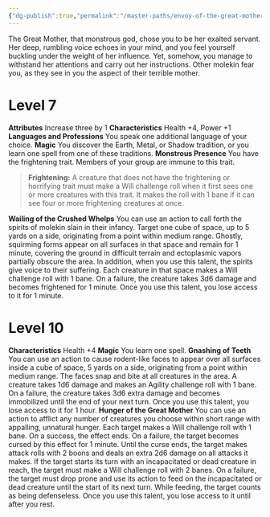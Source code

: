 ```yaml
---
{"dg-publish":true,"permalink":"/master-paths/envoy-of-the-great-mother/","tags":["Magic"]}
---
```


The Great Mother, that monstrous god, chose you to be her exalted servant. Her deep, rumbling voice echoes in your mind, and you feel yourself buckling under the weight of her influence. Yet, somehow, you manage to withstand her attentions and carry out her instructions. Other molekin fear you, as they see in you the aspect of their terrible mother.
# Level 7
**Attributes** Increase three by 1
**Characteristics** Health +4, Power +1
**Languages and Professions** You speak one additional language of your choice.
**Magic** You discover the Earth, Metal, or Shadow tradition, or you learn one spell from one of these traditions.
**Monstrous Presence** You have the frightening trait.
Members of your group are immune to this trait.
>**Frightening:** A creature that does not have the frightening or horrifying trait must make a Will challenge roll when it first sees one or more creatures with this trait. It makes the roll with 1 bane if it can see four or more frightening creatures at once.

**Wailing of the Crushed Whelps** You can use an action to call forth the spirits of molekin slain in their infancy.
Target one cube of space, up to 5 yards on a side, originating from a point within medium range. Ghostly, squirming forms appear on all surfaces in that space and remain for 1 minute, covering the ground in difficult terrain and ectoplasmic vapors partially obscure the area. In addition, when you use this talent, the spirits give voice to their suffering. Each creature in that space makes a Will challenge roll with 1 bane. On a failure, the creature takes 3d6 damage and becomes frightened for 1 minute. Once you use this talent, you lose access to it for 1 minute.
# Level 10
**Characteristics** Health +4
**Magic** You learn one spell.
**Gnashing of Teeth** You can use an action to cause rodent-like faces to appear over all surfaces inside a cube of space, 5 yards on a side, originating from a point within medium range. The faces snap and bite at all creatures in the area. A creature takes 1d6 damage and makes an Agility challenge roll with 1 bane. On a failure, the creature takes 3d6 extra damage and becomes immobilized until the end of your next turn. Once you use this talent, you lose access to it for 1 hour.
**Hunger of the Great Mother** You can use an action to afflict any number of creatures you choose within short range with appalling, unnatural hunger. Each target makes a Will challenge roll with 1 bane. On a success, the effect ends. On a failure, the target becomes cursed by this effect for 1 minute. Until the curse ends, the target makes attack rolls with 2 boons and deals an extra 2d6 damage on all attacks it makes. If the target starts its turn with an incapacitated or dead creature in reach, the target must make a Will challenge roll with 2 banes. On a failure, the target must drop prone and use its action to feed on the incapacitated or dead creature until the start of its next turn. While feeding, the target counts as being defenseless. Once you use this talent, you lose access to it until after you rest.